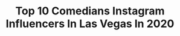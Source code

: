 ---
title: Top 10 Comedians Instagram Influencers In Las Vegas In 2020
description: >-
  Find top comedians Instagram influencers in Las Vegas in 2020. Most popular hashtags: #comedy #lasvegas #stayhome #coronavirus.
platform: Instagram
profiles:
  - username: "burlesquehall"
    fullname: >-
      Burlesque Hall Of Fame
    location: "United States"
    followers: 63529
    engagement: 85
    commentsToLikes: 0.011786
    avatar: "https://scontent-ams4-1.cdninstagram.com/v/t51.2885-19/s320x320/90879500_529582754598373_3554441902545698816_n.jpg?_nc_ht=scontent-ams4-1.cdninstagram.com&_nc_ohc=Ryiw_IiiWrMAX9yLdFI&oh=8587c537607a8561a585ef3cb9cdc942&oe=5EABE51A"
    verified: false
    hashtags: "#burlesquehall, #cecilbdemille, #vintagevixen, #neilkendall"
  - username: "alexojeda"
    fullname: >-
      Alex Ojeda 🇲🇽
    location: "United States"
    followers: 343200
    engagement: 586
    commentsToLikes: 0.007071
    avatar: "https://scontent-ams4-1.cdninstagram.com/v/t51.2885-19/s320x320/87578407_623357341822881_8839795486970871808_n.jpg?_nc_ht=scontent-ams4-1.cdninstagram.com&_nc_ohc=F5ARgtsN0TUAX90hddw&oh=11a063a358172ac61129ef7cb5425dcd&oe=5EBB1492"
    verified: false
    hashtags: "#diy, #menshair, #fitness, #foodhack"
  - username: "colincloud"
    fullname: >-
      Colin Cloud
    location: "United States"
    followers: 71014
    engagement: 173
    commentsToLikes: 0.031109
    avatar: "https://scontent-lhr8-1.cdninstagram.com/v/t51.2885-19/s320x320/84786194_567799960479122_2911071199062654976_n.jpg?_nc_ht=scontent-lhr8-1.cdninstagram.com&_nc_ohc=XeHSuQ3frKkAX-h5cLt&oh=722fa2eec4be8b424b2871565dbbbf13&oe=5EB959FB"
    verified: true
    hashtags: "#hairstyles, #care, #positivevibes, #positivequotes"
  - username: "jennifersterger"
    fullname: >-
      Jennifer Decker
    location: "United States"
    followers: 52148
    engagement: 627
    commentsToLikes: 0.022521
    avatar: "https://scontent-ams4-1.cdninstagram.com/v/t51.2885-19/s320x320/18513534_1901537333438196_4538775345100226560_a.jpg?_nc_ht=scontent-ams4-1.cdninstagram.com&_nc_ohc=bFZ4aKKQ18MAX_4_3Rk&oh=c71ab30ad0cae3db984b69f09349dc84&oe=5EB8BD50"
    verified: true
    hashtags: "#floridaman, #notbarbazon, #pretendmodel, #prowrestling"
  - username: "kellymantle"
    fullname: >-
      Kelly Mantle
    location: "United States"
    followers: 59054
    engagement: 347
    commentsToLikes: 0.023613
    avatar: "https://scontent-ams4-1.cdninstagram.com/v/t51.2885-19/11856841_1523178317973086_1942090695_a.jpg?_nc_ht=scontent-ams4-1.cdninstagram.com&_nc_ohc=WKvobmoNt58AX-4PTYi&oh=fd70422e45f7cfea71186f2f1f95f96b&oe=5EB94950"
    verified: true
    hashtags: "#keepingup, #actorslife, #worstpresidentever, #myman"
  - username: "ts_magic"
    fullname: >-
      Tyler Sherwin
    location: "United States"
    followers: 63439
    engagement: 496
    commentsToLikes: 0.018299
    avatar: "https://scontent-lhr8-1.cdninstagram.com/v/t51.2885-19/s320x320/75523251_3388801777857612_5135854027778555904_n.jpg?_nc_ht=scontent-lhr8-1.cdninstagram.com&_nc_ohc=8qNyH5oK4kIAX8Czsqj&oh=5820d21afbd846489f9f8cddeca43a3d&oe=5EBC6D8B"
    verified: false
    hashtags: "#quarantine, #stayhome, #grinder, #cannabiscommunity"
  - username: "tyrussmash"
    fullname: >-
      Tyrus
    location: "United States"
    followers: 124272
    engagement: 99
    commentsToLikes: 0.040332
    avatar: "https://scontent-ams4-1.cdninstagram.com/v/t51.2885-19/s320x320/84051395_487457495263143_8577066977355366400_n.jpg?_nc_ht=scontent-ams4-1.cdninstagram.com&_nc_ohc=Qp_UYZBxLeMAX-fKNOr&oh=b754b4a6069720ceaa7fc6a3bdbd298e&oe=5EB85DE9"
    verified: true
    hashtags: "#standupcomedyz, #joke, #instagram, #tyrusntimpf"
  - username: "thefrankmir"
    fullname: >-
      Frank Mir
    location: "United States"
    followers: 217436
    engagement: 80
    commentsToLikes: 0.022311
    avatar: "https://scontent-cdt1-1.cdninstagram.com/v/t51.2885-19/s320x320/17076580_260701281047690_627546094049427456_a.jpg?_nc_ht=scontent-cdt1-1.cdninstagram.com&_nc_ohc=JAldxpY6D3QAX8Tygqt&oh=6100af23dd2afaa00c4f059f1fb12321&oe=5EB3150F"
    verified: true
    hashtags: "#sbgcork, #cork, #frankmir, #mitraspec"
  - username: "allthingscomedy"
    fullname: >-
      All Things Comedy
    location: "United States"
    followers: 192888
    engagement: 69
    commentsToLikes: 0.019160
    avatar: "https://scontent-amt2-1.cdninstagram.com/v/t51.2885-19/s320x320/23969747_1204618246348255_8305880118060908544_n.jpg?_nc_ht=scontent-amt2-1.cdninstagram.com&_nc_ohc=Hkkh-I6kRrwAX_280eR&oh=9cc9e8b765e5b70b1f3a2ad0df554bbc&oe=5EB2D9A3"
    verified: true
    hashtags: "#bercast, #alonetogether, #lookintoit, #sparkofmadness"
  - username: "jesustrejo1"
    fullname: >-
      Jesus Trejo
    location: "United States"
    followers: 19223
    engagement: 403
    commentsToLikes: 0.052351
    avatar: "https://scontent-lhr8-1.cdninstagram.com/v/t51.2885-19/s150x150/91836695_213882529710707_5131719679374524416_n.jpg?_nc_ht=scontent-lhr8-1.cdninstagram.com&_nc_ohc=eYrESqGPYjEAX8zBpQL&oh=c9dd0874da8f273b5db00997d2bc79db&oe=5EBA9080"
    verified: true
    hashtags: "#lounge, #picoftheday, #date, #broomchallenge"
---